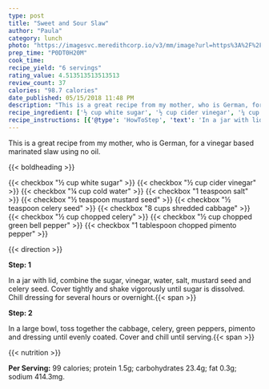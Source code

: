 ```yaml
---
type: post
title: "Sweet and Sour Slaw"
author: "Paula"
category: lunch
photo: "https://imagesvc.meredithcorp.io/v3/mm/image?url=https%3A%2F%2Fimages.media-allrecipes.com%2Fuserphotos%2F1017395.jpg"
prep_time: "P0DT0H20M"
cook_time: 
recipe_yield: "6 servings"
rating_value: 4.513513513513513
review_count: 37
calories: "98.7 calories"
date_published: 05/15/2018 11:48 PM
description: "This is a great recipe from my mother, who is German, for a vinegar based marinated slaw using no oil."
recipe_ingredient: ['½ cup white sugar', '½ cup cider vinegar', '¼ cup cold water', '1 teaspoon salt', '½ teaspoon mustard seed', '½ teaspoon celery seed', '8 cups shredded cabbage', '½ cup chopped celery', '½ cup chopped green bell pepper', '1 tablespoon chopped pimento pepper']
recipe_instructions: [{'@type': 'HowToStep', 'text': 'In a jar with lid, combine the sugar, vinegar, water, salt, mustard seed and celery seed.  Cover tightly and shake vigorously until sugar is dissolved.  Chill dressing for several hours or overnight.\n'}, {'@type': 'HowToStep', 'text': 'In a large bowl, toss together the cabbage, celery, green peppers, pimento and dressing until evenly coated.  Cover and chill until serving.\n'}]
---
```


This is a great recipe from my mother, who is German, for a vinegar based marinated slaw using no oil. 

{{< boldheading >}}

{{< checkbox "½ cup white sugar" >}}
{{< checkbox "½ cup cider vinegar" >}}
{{< checkbox "¼ cup cold water" >}}
{{< checkbox "1 teaspoon salt" >}}
{{< checkbox "½ teaspoon mustard seed" >}}
{{< checkbox "½ teaspoon celery seed" >}}
{{< checkbox "8 cups shredded cabbage" >}}
{{< checkbox "½ cup chopped celery" >}}
{{< checkbox "½ cup chopped green bell pepper" >}}
{{< checkbox "1 tablespoon chopped pimento pepper" >}}


{{< direction >}}

**Step: 1**

In a jar with lid, combine the sugar, vinegar, water, salt, mustard seed and celery seed.  Cover tightly and shake vigorously until sugar is dissolved.  Chill dressing for several hours or overnight.{{< span >}}

**Step: 2**

In a large bowl, toss together the cabbage, celery, green peppers, pimento and dressing until evenly coated.  Cover and chill until serving.{{< span >}}

{{< nutrition >}}

**Per Serving:** 99 calories; protein 1.5g; carbohydrates 23.4g; fat 0.3g; sodium 414.3mg.